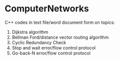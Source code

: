 # ComputerNetworks
C++ codes in text file/word document form on topics:
1. Dijkstra algorithm
2. Bellman Ford/distance vector routing algorithm
3. Cyclic Redundancy Check
4. Stop and wait error/flow control protocol
5. Go-back-N error/flow control protocol
